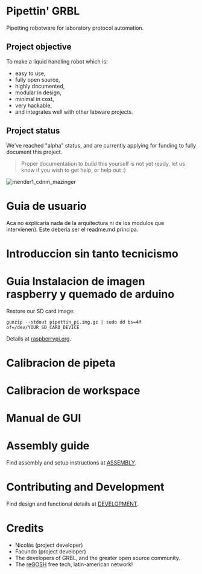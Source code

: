 # Pipettin' GRBL

Pipetting robotware for laboratory protocol automation.

## Project objective

To make a liquid handling robot which is:
- easy to use,
- fully open source,
- highly documented, 
- modular in design,
- minimal in cost,
- very hackable,
- and integrates well with other labware projects.

## Project status

We've reached "alpha" status, and are currently applying for funding to fully document this project.

> Proper documentation to build this yourself is not yet ready, let us know if you wish to get help, or help out :)

![mender1_cdnm_mazinger](doc/media/pics/21_04-en_el_labo/IMG_7441.JPG)

# Guia de usuario

Aca no explicaria nada de la arquitectura ni de los modulos que intervienen). Este deberia ser el readme.md principa.

# Introduccion sin tanto tecnicismo

# Guia Instalacion de imagen raspberry y quemado de arduino

Restore our SD card image:

```
gunzip --stdout pipettin_pi.img.gz | sudo dd bs=4M of=/dev/YOUR_SD_CARD_DEVICE
```

Details at [raspberrypi.org](https://www.raspberrypi.org/documentation/linux/filesystem/backup.md).

# Calibracion de pipeta

# Calibracion de workspace

# Manual de GUI

# Assembly guide

Find assembly and setup instructions at [ASSEMBLY](ASSEMBLY.md).

# Contributing and Development

Find design and functional details at [DEVELOPMENT](DEVELOPMENT.md).

# Credits

* Nicolás (project developer)
* Facundo (project developer)
* The developers of GRBL, and the greater open source community.
* The [reGOSH](https://regosh.libres.cc/en/home-en/) free tech, latin-american network!
